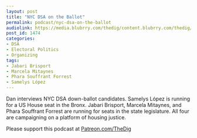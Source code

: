```yaml
---
layout: post
title: "NYC DSA on the Ballot"
permalink: podcast/nyc-dsa-on-the-ballot
audiolink: https://media.blubrry.com/thedig/content.blubrry.com/thedig/The_Dig-EP_246-NYC-DSA.mp3
post_id: 1474
categories: 
- DSA
- Electoral Politics
- Organizing
tags: 
- Jabari Brisport
- Marcela Mitaynes
- Phara Souffrant Forrest
- Samelys López
---
```


Dan interviews NYC DSA down-ballot candidates. Samelys López is running for a US House seat in the Bronx. Jabari Brisport, Marcela Mitaynes, and Phara Souffrant Forrest are running for seats in the state legislature. All four are campaigning on a platform of housing justice.

Please support this podcast at 
[Patreon.com/TheDig](http://Patreon.com/TheDig)